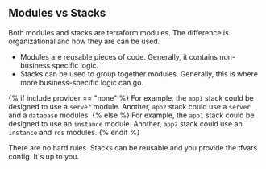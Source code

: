 ## Modules vs Stacks

Both modules and stacks are terraform modules. The difference is organizational and how they are can be used.

* Modules are reusable pieces of code. Generally, it contains non-business specific logic.
* Stacks can be used to group together modules. Generally, this is where more business-specific logic can go.

{% if include.provider == "none" %}
For example, the `app1` stack could be designed to use a `server` module. Another, `app2` stack could use a `server` and a `database` modules.
{% else %}
For example, the `app1` stack could be designed to use an `instance` module. Another, `app2` stack could use an `instance` and `rds` modules.
{% endif %}

There are no hard rules. Stacks can be reusable and you provide the tfvars config. It's up to you.
